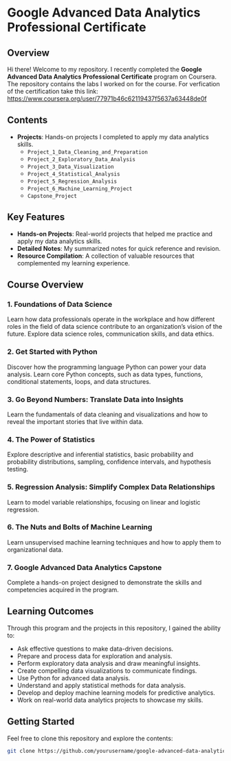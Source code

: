 # Google Advanced Data Analytics Professional Certificate

## Overview

Hi there! Welcome to my repository. I recently completed the **Google Advanced Data Analytics Professional Certificate** program on Coursera. The repository contains the labs I worked on for the course. For verfication of the certification take this link: https://www.coursera.org/user/77971b46c62119437f5637a63448de0f
## Contents


- **Projects**: Hands-on projects I completed to apply my data analytics skills.
  - `Project_1_Data_Cleaning_and_Preparation`
  - `Project_2_Exploratory_Data_Analysis`
  - `Project_3_Data_Visualization`
  - `Project_4_Statistical_Analysis`
  - `Project_5_Regression_Analysis`
  - `Project_6_Machine_Learning_Project`
  - `Capstone_Project`

  
## Key Features

- **Hands-on Projects**: Real-world projects that helped me practice and apply my data analytics skills.
- **Detailed Notes**: My summarized notes for quick reference and revision.
- **Resource Compilation**: A collection of valuable resources that complemented my learning experience.

## Course Overview

### 1. Foundations of Data Science
Learn how data professionals operate in the workplace and how different roles in the field of data science contribute to an organization’s vision of the future. Explore data science roles, communication skills, and data ethics.

### 2. Get Started with Python
Discover how the programming language Python can power your data analysis. Learn core Python concepts, such as data types, functions, conditional statements, loops, and data structures.

### 3. Go Beyond Numbers: Translate Data into Insights
Learn the fundamentals of data cleaning and visualizations and how to reveal the important stories that live within data.

### 4. The Power of Statistics
Explore descriptive and inferential statistics, basic probability and probability distributions, sampling, confidence intervals, and hypothesis testing.

### 5. Regression Analysis: Simplify Complex Data Relationships
Learn to model variable relationships, focusing on linear and logistic regression.

### 6. The Nuts and Bolts of Machine Learning
Learn unsupervised machine learning techniques and how to apply them to organizational data.

### 7. Google Advanced Data Analytics Capstone
Complete a hands-on project designed to demonstrate the skills and competencies acquired in the program.

## Learning Outcomes

Through this program and the projects in this repository, I gained the ability to:

- Ask effective questions to make data-driven decisions.
- Prepare and process data for exploration and analysis.
- Perform exploratory data analysis and draw meaningful insights.
- Create compelling data visualizations to communicate findings.
- Use Python for advanced data analysis.
- Understand and apply statistical methods for data analysis.
- Develop and deploy machine learning models for predictive analytics.
- Work on real-world data analytics projects to showcase my skills.

## Getting Started

Feel free to clone this repository and explore the contents:

```bash
git clone https://github.com/yourusername/google-advanced-data-analytics-professional-certificate.git
